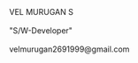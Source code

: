 <myprofile>
<im> VEL MURUGAN S </im><br><br>
<domain> "S/W-Developer" </domain><br><br>
<mail>velmurugan2691999@gmail.com</mail>
</myprofile>
